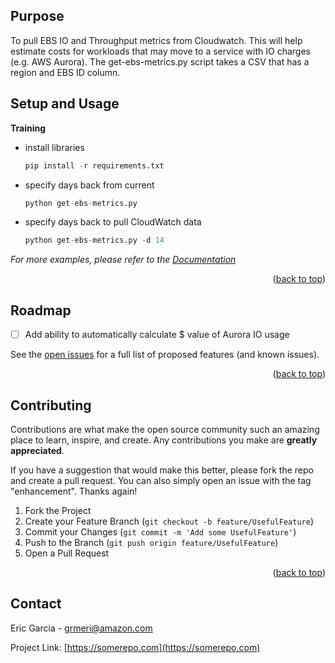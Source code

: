 ## Purpose

To pull EBS IO and Throughput metrics from Cloudwatch. This will help estimate costs for workloads that may move to a service with IO charges (e.g. AWS Aurora). The get-ebs-metrics.py script takes a CSV that has a region and EBS ID column. 

## Setup and Usage

**Training**
- install libraries 
  ```py
  pip install -r requirements.txt
  ```
- specify days back from current
  ```py
  python get-ebs-metrics.py 
  ```
- specify days back to pull CloudWatch data
  ```py
  python get-ebs-metrics.py -d 14
  ``` 


_For more examples, please refer to the [Documentation](https://somerepo.com)_

<p align="right">(<a href="#readme-top">back to top</a>)</p>


## Roadmap

- [ ] Add ability to automatically calculate $ value of Aurora IO usage

See the [open issues](https://somerepo.com) for a full list of proposed features (and known issues).

<p align="right">(<a href="#readme-top">back to top</a>)</p>


## Contributing

Contributions are what make the open source community such an amazing place to learn, inspire, and create. Any contributions you make are **greatly appreciated**.

If you have a suggestion that would make this better, please fork the repo and create a pull request. You can also simply open an issue with the tag "enhancement". Thanks again!

1. Fork the Project
2. Create your Feature Branch (`git checkout -b feature/UsefulFeature`)
3. Commit your Changes (`git commit -m 'Add some UsefulFeature'`)
4. Push to the Branch (`git push origin feature/UsefulFeature`)
5. Open a Pull Request

<p align="right">(<a href="#readme-top">back to top</a>)</p>


## Contact

Eric Garcia - grmeri@amazon.com

Project Link: [https://somerepo.com](https://somerepo.com)



